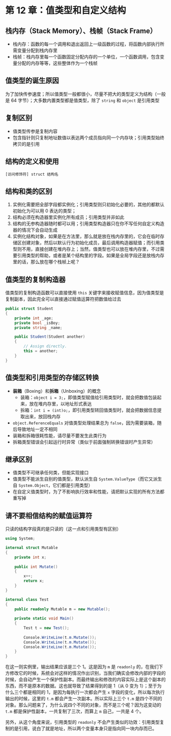 # 第 12 章：值类型和自定义结构

## **栈内存**（Stack Memory）、**栈帧**（Stack Frame）

* 栈内存：函数的每一个调用和退出返回上一级函数的过程，将函数内部执行所需变量分配到栈内存里
* 栈帧：栈内存里每一个函数固定分配内存的一个单位，一个函数调用，包含变量分配的内存等等，这些整体作为一个栈帧

## 值类型的诞生原因

为了加快传参速度；所以值类型一般都很小，尽量不把大的类型定义为结构（一般是 64 字节）；大多数内置类型都是值类型，除了 `string` 和 `object` 是引用类型

## 复制区别

* 值类型传参是复制内容
* 包含指针则只复制地址数值以表达两个成员指向同一个内存块；引用类型始终拷贝的是引用

## 结构的定义和使用

`[访问修饰符] struct 结构名`

## 结构和类的区别

1. 实例化需要把全部字段都实例化；引用类型则只初始化必要的，其他的都默认初始化为可以用 0 表达的类型；
2. 结构必须在构造器里实例化所有成员；引用类型并非如此
3. 结构的无参构造器随时都可以用；引用类型构造器只在你不写任何自定义构造器的情况下会自动生成
4. 实例化结构对象，如果是在方法里，那么就是放在栈内存里的，它会在临时存储区创建对象，然后以默认行为初始化成员，最后调用构造器赋值；而引用类型则不用，直接创建在堆内存上；当然，值类型也可以放在堆内存里，不过需要引用类型的帮助，或者是某个结构里的字段。如果是全局字段还是放栈内存里的话，那么放在哪个栈帧上呢？

## 值类型的复制构造器

值类型的复制构造函数可以直接使用 `this` 关键字来接收赋值信息，因为值类型是复制副本，因此完全可以直接通过赋值运算符把数值给过去

```csharp
public struct Student
{
    private int _age;
    private bool _isBoy;
    private string _name;

    public Student(Student another)
    {
        // Assign directly.
        this = another;
    }
}
```

## 值类型和引用类型的存储区转换

* **装箱**（Boxing）和**拆箱**（Unboxing）的概念
  * 装箱：`object i = 3;`，即值类型赋值给引用类型时，就会把数值包装起来，放在堆内存里，以地址形式表达
  * 拆箱：`int i = (int)o;`，即引用类型转回值类型时，就会把数据信息提取出来，放回栈内存
* `object.ReferenceEquals` 对值类型处理结果总为 `false`，因为需要装箱，随后导致地址一定不相同
* 装箱和拆箱很耗性能，请尽量不要发生此类行为
* 拆箱类型错误会引起运行时异常（类似于前面强制转换错误时产生异常）

## 继承区别

* 值类型不可继承任何类，但能实现接口
* 值类型不能派生自别的值类型，默认派生自 `System.ValueType`（而它又派生自 `System.Object`，它们都是引用类型）
* 在自定义值类型时，为了不影响执行效率和性能，请把默认实现的所有方法都重写掉

## 请不要相信结构的赋值运算符

只读的结构字段真的是只读的（这一点和引用类型有区别）

```csharp
using System;

internal struct Mutable
{
    private int x;
    
    public int Mutate()
    {
        x++;
        return x;
    }
}

internal class Test
{
    public readonly Mutable m = new Mutable();
    
    private static void Main()
    {
        Test t = new Test();
        
        Console.WriteLine(t.m.Mutate());
        Console.WriteLine(t.m.Mutate());
        Console.WriteLine(t.m.Mutate());
    }
}
```

在这一则实例里，输出结果应该是三个 1。这是因为 `m` 是 `readonly` 的，在我们下方修改它的时候，系统会对这样的情况作出识别，当我们确实会修改内部的字段的时候，会自动产生一个保护性副本。而最终输出和修改的内容实际上是这个副本的东西，而不是原本的数据。这也就导致了结果得到的是 1（从 0 变为 1）；至于为什么三个都是相同的 1，是因为每执行一次都会产生 `x` 字段的变化，所以每次执行输出的时候，这里的 `t.m` 都会产生一次副本。所以实际上三个 `t.m` 是四个不同的对象。那么问题来了，为什么说四个不同的对象，而不是三个呢？因为这变动的 `t.m` 都是保护性副本，一共复制了三次，而算上 `m` 自己，一共是 4 个。

另外，从这个角度来说，引用类型的 `readonly` 不会产生类似的功效：引用类型复制的是引用，说白了就是地址，所以两个变量本身只是指向同一块内存而已。

